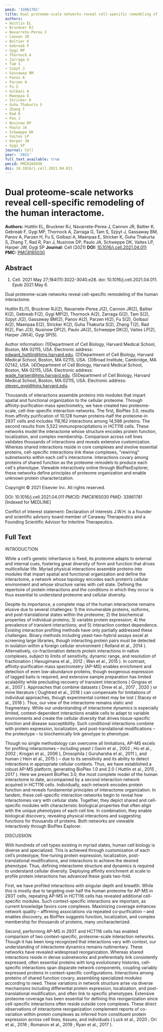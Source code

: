 ```yaml
---
pmid: '33961781'
title: Dual proteome-scale networks reveal cell-specific remodeling of the human interactome.
authors:
- Huttlin EL
- Bruckner RJ
- Navarrete-Perea J
- Cannon JR
- Baltier K
- Gebreab F
- Gygi MP
- Thornock A
- Zarraga G
- Tam S
- Szpyt J
- Gassaway BM
- Panov A
- Parzen H
- Fu S
- Golbazi A
- Maenpaa E
- Stricker K
- Guha Thakurta S
- Zhang T
- Rad R
- Pan J
- Nusinow DP
- Paulo JA
- Schweppe DK
- Vaites LP
- Harper JW
- Gygi SP
journal: Cell
year: '2021'
full_text_available: true
pmcid: PMC8165030
doi: 10.1016/j.cell.2021.04.011
---
```


# Dual proteome-scale networks reveal cell-specific remodeling of the human interactome.
**Authors:** Huttlin EL, Bruckner RJ, Navarrete-Perea J, Cannon JR, Baltier K, Gebreab F, Gygi MP, Thornock A, Zarraga G, Tam S, Szpyt J, Gassaway BM, Panov A, Parzen H, Fu S, Golbazi A, Maenpaa E, Stricker K, Guha Thakurta S, Zhang T, Rad R, Pan J, Nusinow DP, Paulo JA, Schweppe DK, Vaites LP, Harper JW, Gygi SP
**Journal:** Cell (2021)
**DOI:** [10.1016/j.cell.2021.04.011](https://doi.org/10.1016/j.cell.2021.04.011)
**PMC:** [PMC8165030](https://www.ncbi.nlm.nih.gov/pmc/articles/PMC8165030/)

## Abstract

1. Cell. 2021 May 27;184(11):3022-3040.e28. doi: 10.1016/j.cell.2021.04.011. Epub
 2021 May 6.

Dual proteome-scale networks reveal cell-specific remodeling of the human 
interactome.

Huttlin EL(1), Bruckner RJ(2), Navarrete-Perea J(2), Cannon JR(2), Baltier K(2), 
Gebreab F(2), Gygi MP(2), Thornock A(2), Zarraga G(2), Tam S(2), Szpyt J(2), 
Gassaway BM(2), Panov A(2), Parzen H(2), Fu S(2), Golbazi A(2), Maenpaa E(2), 
Stricker K(2), Guha Thakurta S(2), Zhang T(2), Rad R(2), Pan J(3), Nusinow 
DP(2), Paulo JA(2), Schweppe DK(2), Vaites LP(2), Harper JW(4), Gygi SP(5).

Author information:
(1)Department of Cell Biology, Harvard Medical School, Boston, MA 02115, USA. 
Electronic address: edward_huttlin@hms.harvard.edu.
(2)Department of Cell Biology, Harvard Medical School, Boston, MA 02115, USA.
(3)Broad Institute, Cambridge, MA 02142, USA.
(4)Department of Cell Biology, Harvard Medical School, Boston, MA 02115, USA. 
Electronic address: wade_harper@hms.harvard.edu.
(5)Department of Cell Biology, Harvard Medical School, Boston, MA 02115, USA. 
Electronic address: steven_gygi@hms.harvard.edu.

Thousands of interactions assemble proteins into modules that impart spatial and 
functional organization to the cellular proteome. Through affinity-purification 
mass spectrometry, we have created two proteome-scale, cell-line-specific 
interaction networks. The first, BioPlex 3.0, results from affinity purification 
of 10,128 human proteins-half the proteome-in 293T cells and includes 118,162 
interactions among 14,586 proteins. The second results from 5,522 
immunoprecipitations in HCT116 cells. These networks model the interactome whose 
structure encodes protein function, localization, and complex membership. 
Comparison across cell lines validates thousands of interactions and reveals 
extensive customization. Whereas shared interactions reside in core complexes 
and involve essential proteins, cell-specific interactions link these complexes, 
"rewiring" subnetworks within each cell's interactome. Interactions covary among 
proteins of shared function as the proteome remodels to produce each cell's 
phenotype. Viewable interactively online through BioPlexExplorer, these networks 
define principles of proteome organization and enable unknown protein 
characterization.

Copyright © 2021 Elsevier Inc. All rights reserved.

DOI: 10.1016/j.cell.2021.04.011
PMCID: PMC8165030
PMID: 33961781 [Indexed for MEDLINE]

Conflict of interest statement: Declaration of interests J.W.H. is a founder and 
scientific advisory board member of Caraway Therapeutics and a Founding 
Scientific Advisor for Interline Therapeutics.

## Full Text

INTRODUCTION

While a cell’s genetic inheritance is fixed, its proteome adapts to external and internal cues, fostering great diversity of form and function that drives multicellular life. Myriad physical interactions assemble proteins into modules that impart spatial and functional organization and define the interactome, a network whose topology encodes each protein’s cellular environment and whose structure varies with cell state. Defining the repertoire of protein interactions and the conditions in which they occur is thus essential to understand proteome and cellular diversity.

Despite its importance, a complete map of the human interactome remains elusive due to several challenges: 1) the innumerable proteins, isoforms, and post-translational states within the proteome; 2) the biochemical properties of individual proteins; 3) variable protein expression; 4) the prevalence of transient interactions; and 5) interaction context dependence. Existing interaction profiling methods have only partially addressed these challenges. Binary methods including yeast-two-hybrid assays excel at screening large libraries, though interacting protein pairs must be detected in isolation within a foreign cellular environment ( Rolland et al., 2014 ). Alternatively, co-fractionation detects protein interactions in native complexes, subject to limits of sensitivity, dynamic range, and resolution of fractionation ( Havugimana et al., 2012 ; Wan et al., 2015 ). In contrast, affinity-purification mass spectrometry (AP-MS) enables enrichment and detection of even low-abundance proteins, though exogenous expression of tagged baits is required, and extensive sample preparation has limited scalability while precluding recovery of transient interactions ( Gingras et al., 2007 ). Approaches that combine datasets ( Drew et al., 2017 , 2020 ) or mine literature ( Oughtred et al., 2018 ) can compensate for limitations of individual approaches, though experimental context may be lost ( Stacey et al., 2018 ). Thus, our view of the interactome remains static and fragmentary. While our understanding of interactome dynamics is especially limited, context-dependent interactions enable cells to adapt to variable environments and create the cellular diversity that drives tissue-specific function and disease susceptibility. Such conditional interactions combine with protein expression, localization, and post-translational modifications – the proteotype – to biochemically link genotype to phenotype.

Though no single methodology can overcome all limitations, AP-MS excels for profiling interactomes – including yeast ( Gavin et al., 2002 ; Ho et al., 2002 ; Krogan et al., 2006 ), Drosophila ( Guruharsha et al., 2011 ), and human ( Hein et al., 2015 ) – due to its sensitivity and its ability to detect interactions in appropriate cellular contexts. Thus, we have established a robust AP-MS platform, generating BioPlex 1.0 and 2.0 ( Huttlin et al., 2015 , 2017 ). Here we present BioPlex 3.0, the most complete model of the human interactome to date, accompanied by a second interaction network acquired in HCT116 cells. Individually, each network encodes protein function and reveals fundamental principles of interactome organization. In tandem, these cell-specific interaction networks begin to reveal how interactomes vary with cellular state. Together, they depict shared and cell-specific modules with characteristic biological properties that often align with the unique phenotypes of each cell line. In combination, they enable biological discovery, revealing physical interactions and suggesting functions for thousands of proteins. Both networks are viewable interactively through BioPlex Explorer.

DISCUSSION

With hundreds of cell types existing in myriad states, human cell biology is diverse and specialized. This is achieved through customization of each cell’s proteotype, fine-tuning protein expression, localization, post-translational modifications, and interactions to achieve the desired phenotype. Thus, defining interactome structure and dynamics is required to understand cellular diversity. Deploying affinity enrichment at scale to profile protein interactions has advanced these goals two-fold.

First, we have profiled interactions with singular depth and breadth. While this is mostly due to targeting over half the human proteome for AP-MS in 293T cells, repeating AP-MS in HCT116 cells has revealed additional cell-specific modules. Such context-specific interactions are important, as current knowledge favors core complexes. Maximizing coverage enhances network quality – affirming associations via repeated co-purification – and enables discovery, as BioPlex suggests function, localization, and complex membership for thousands of proteins, many uncharacterized.

Second, performing AP-MS in 293T and HCT116 cells has enabled comparison of two context-specific, proteome-scale interaction networks. Though it has been long recognized that interactions vary with context, our understanding of interactome dynamics remains rudimentary. These networks have revealed widespread reorganization. Whereas shared interactions reside in dense subnetworks and preferentially link consistently expressed, often essential proteins with long evolutionary histories, cell-specific interactions span disparate network components, coupling variably expressed proteins in context-specific configurations. Interactions among proteins of shared function covary, assembling specialized modules according to need. These variations in network structure arise via diverse mechanisms including differential protein expression, localization, and post-translational modification, and often link to specific phenotypes. Extensive proteome coverage has been essential for defining this reorganization since cell-specific interactions often reside outside core complexes. These direct observations of interactome reorganization complement reports of co-variation within protein complexes as inferred from constituent protein expression across cell lines, tissues, and individuals ( Luck et al., 2020 ; Ori et al., 2016 ; Romanov et al., 2019 ; Ryan et al., 2017 ).

